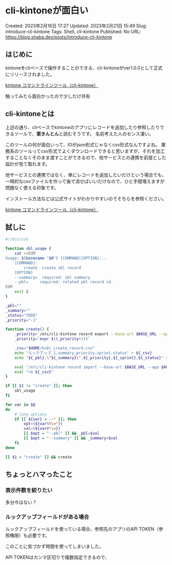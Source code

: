 # cli-kintoneが面白い

Created: 2023年2月16日 17:27
Updated: 2023年2月21日 15:49
Slug: introduce-cli-kintone
Tags: Shell, cli-kintone
Published: No
URL: https://blog.shaba.dev/posts/introduce-cli-kintone

## はじめに

kintoneをcliベースで操作することのできる、cli-kintoneがver1.0.0として正式にリリースされました。

[kintone コマンドラインツール（cli-kintone）](https://cybozu.dev/ja/kintone/sdk/backup/cli-kintone/)

触ってみたら面白かったので少しだけ共有

## cli-kintoneとは

上述の通り、cliベースでkintoneのアプリにレコードを追加したり参照したりできるツールで、**栗きんとん**と読むそうです。
名前考えた人のセンス凄い。

このツールの何が面白いって、IOがjson形式じゃなくcsv形式なんですよね。
業務系のツールってcsv形式でよくダウンロードできると思いますが、それを加工することなくそのまま渡すことができるので、他サービスとの連携を前提とした設計が見て取れます。

他サービスとの連携ではなく、単にレコードを追加したいだけという場合でも、一時的なcsvファイルを作って後で消せばいいだけなので、ひと手間増えますが問題なく使える印象です。

インストール方法などは公式サイトがわかりやすいのでそちらを参照ください。

[kintone コマンドラインツール（cli-kintone）](https://cybozu.dev/ja/kintone/sdk/backup/cli-kintone/)

## 試しに

```bash
#!/bin/zsh

function sbl_usage {
    cat <<EOM
Usage: $(basename "$0") [COMMAND][OPTION]...
    [COMMAND]:
        create  create sbl record
    [OPTION]
    --summary=  required: sbl summary
    --pbl=     required: related pbl record id.
EOM
    exit 2
}

_pbl=""
_summary=""
_status="TODO"
_priority="-1"

function create() {
    _priority=`/etc/cli-kintone record export --base-url $BASE_URL --app $APP_ID_SBL --api-token $API_TOKEN_SBL --condition "ルックアップ_1 = 5498" --order-by "priority desc" --fields "priority" | head -2 | tail -1 | sed -s 's/\"//g'`
    _priority=`expr $((_priority+1))`

    _csv="$HOME/ksbl_create_record.csv"
    echo "ルックアップ_1,summary,priority,sprint,status" > ${_csv}
    echo "${_pbl},\"${_summary}\",${_priority},${_sprint},${_status}" >> ${_csv}

    eval "/etc/cli-kintone record import --base-url $BASE_URL --app $APP_ID_SBL --api-token $API_TOKEN_SBL,$API_TOKEN_PBL --file-path=\"${_csv}\""
    eval "rm ${_csv}"
}

if [[ $1 != "create" ]]; then
    sbl_usage
fi

for var in $@
do
    # long options
    if [[ ${var} = --* ]]; then
        opt=(${var%%\=*})
        val=(${var#*\=})
        [[ $opt = "--pbl" ]] && _pbl=$val
        [[ $opt = "--summary" ]] && _summary=$val
    fi
done

[[ $1 = "create" ]] && create
```

## ちょっとハマったこと

### 表示件数を絞りたい

多分今はない？

### ルックアップフィールドがある場合

ルックアップフィールドを使っている場合、参照先のアプリのAPI TOKEN（参照権限）も必要です。

このことに気づかず時間を使ってしまいました。

API TOKENはカンマ区切りで複数指定できるので、